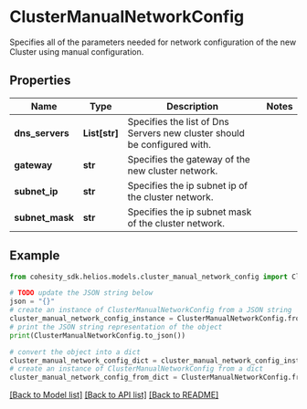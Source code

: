 # ClusterManualNetworkConfig

Specifies all of the parameters needed for network configuration of the new Cluster using manual configuration.

## Properties

Name | Type | Description | Notes
------------ | ------------- | ------------- | -------------
**dns_servers** | **List[str]** | Specifies the list of Dns Servers new cluster should be configured with. | 
**gateway** | **str** | Specifies the gateway of the new cluster network. | 
**subnet_ip** | **str** | Specifies the ip subnet ip of the cluster network. | 
**subnet_mask** | **str** | Specifies the ip subnet mask of the cluster network. | 

## Example

```python
from cohesity_sdk.helios.models.cluster_manual_network_config import ClusterManualNetworkConfig

# TODO update the JSON string below
json = "{}"
# create an instance of ClusterManualNetworkConfig from a JSON string
cluster_manual_network_config_instance = ClusterManualNetworkConfig.from_json(json)
# print the JSON string representation of the object
print(ClusterManualNetworkConfig.to_json())

# convert the object into a dict
cluster_manual_network_config_dict = cluster_manual_network_config_instance.to_dict()
# create an instance of ClusterManualNetworkConfig from a dict
cluster_manual_network_config_from_dict = ClusterManualNetworkConfig.from_dict(cluster_manual_network_config_dict)
```
[[Back to Model list]](../README.md#documentation-for-models) [[Back to API list]](../README.md#documentation-for-api-endpoints) [[Back to README]](../README.md)


